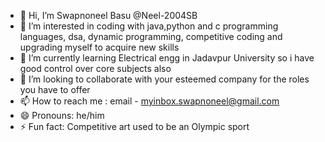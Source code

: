 - 👋 Hi, I’m Swapnoneel Basu @Neel-2004SB
- 👀 I’m interested in coding with java,python and c programming languages, dsa, dynamic programming, competitive coding and upgrading myself to acquire new skills
- 🌱 I’m currently learning Electrical engg in Jadavpur University so i have good control over core subjects also
- 💞️ I’m looking to collaborate with your esteemed company for the roles you have to offer
- 📫 How to reach me : email - myinbox.swapnoneel@gmail.com
- 😄 Pronouns: he/him
- ⚡ Fun fact: Competitive art used to be an Olympic sport

<!---
Neel-2004SB/Neel-2004SB is a ✨ special ✨ repository because its `README.md` (this file) appears on your GitHub profile.
You can click the Preview link to take a look at your changes.
--->

